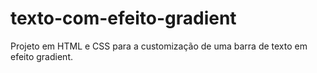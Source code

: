 # texto-com-efeito-gradient
Projeto em HTML e CSS para a customização de uma barra de texto em efeito gradient.
